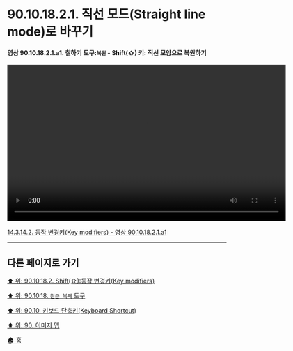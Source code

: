 # 90.10.18.2.1. 직선 모드(Straight line mode)로 바꾸기

<a id="90-10-18-02-01-a1"></a>

#### 영상 90.10.18.2.1.a1. 칠하기 도구:`복원` - Shift(⇧) 키: 직선 모양으로 복원하기
<video controls="controls" width="640" height="360" src="https://github.com/wonder13662/gimp/assets/15767104/8efe6ceb-ebdb-4140-ac3d-bd688fe51ab4"></video>

[14.3.14.2. 동작 변경키(Key modifiers) - 영상 90.10.18.2.1.a1](./14-03-14-02-key_modifiers.md#90-10-18-02-01-a1)

***

## 다른 페이지로 가기

[⬆️ 위: 90.10.18.2. Shift(⇧):동작 변경키(Key modifiers)](./90-10-18-02-00-key_modifier-shift.md)

[⬆️ 위: 90.10.18. `원근 복제` 도구](./90-10-18-00-perspective_clone.md)

[⬆️ 위: 90.10. 키보드 단축키(Keyboard Shortcut)](./90-10-00-keyboard_shortcut.md)

[⬆️ 위: 90. 이미지 맵](./90-00-image-map.md)

[🏠 홈](./00-home.md)